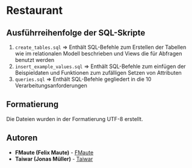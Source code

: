 # Restaurant

## Ausführreihenfolge der SQL-Skripte

1. `create_tables.sql` => Enthält SQL-Befehle zum Erstellen der Tabellen wie im relationalen Modell beschrieben und Views die für Abfragen benutzt werden
2. `insert_example_values.sql` => Enthält SQL-Befehle zum einfügen der Beispieldaten und Funktionen zum zufälligen Setzen von Attributen
3. `queries.sql` => Enthält SQL-Befehle gegliedert in die 10 Verarbeitungsanforderungen

## Formatierung
Die Dateien wurden in der Formatierung UTF-8 erstellt.

## Autoren


* **FMaute (Felix Maute)** - [FMaute](https://github.com/maudeees)
* **Taiwar (Jonas Müller)** - [Taiwar](https://github.com/Taiwar)

